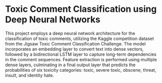 # Toxic Comment Classification using Deep Neural Networks

This project employs a deep neural network architecture for the classification of toxic comments, utilizing the Kaggle competition dataset from the Jigsaw Toxic Comment Classification Challenge. The model incorporates an embedding layer to convert text into dense vectors, followed by a bidirectional LSTM layer to capture long-term dependencies in the comment sequences. Feature extraction is performed using multiple dense layers, culminating in a final output layer that predicts the probabilities of six toxicity categories: toxic, severe toxic, obscene, threat, insult, and identity hate. 
